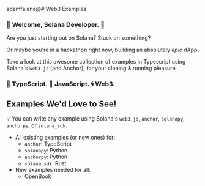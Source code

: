 adamfalana@# Web3 Examples

### :space_invader: Welcome, Solana Developer. :space_invader:

Are you just starting out on Solana? Stuck on something?

Or maybe you're in a hackathon right now, building an absolutely _epic_ dApp.

Take a look at this awesome collection of examples in Typescript using Solana's
`web3.js` (and Anchor); for your cloning & running pleasure.

### :large_blue_diamond: TypeScript. :large_orange_diamond: JavaScript. :cyclone: Web3.

## Examples We'd Love to See!

💡 You can write any example using Solana's `web3.js`, `anchor`, `solanapy`, `anchorpy`, or `solana_sdk`.   
   

* All existing examples (or new ones) for:
    * `anchor`: TypeScript
    * `solanapy`: Python
    * `anchorpy`: Python
    * `solana_sdk`: Rust
* New examples needed for all:
    * OpenBook
